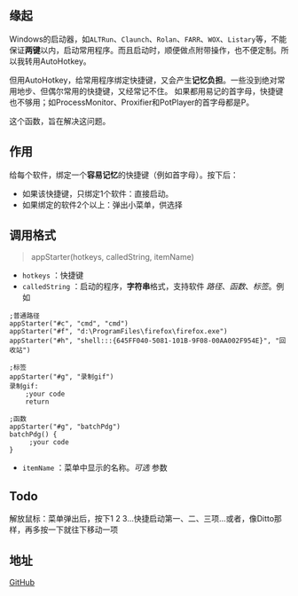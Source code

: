 ## 缘起

Windows的启动器，如`ALTRun`、`Claunch`、`Rolan`、`FARR`、`WOX`、`Listary`等，不能保证**两键**以内，启动常用程序。而且启动时，顺便做点附带操作，也不便定制。所以我转用AutoHotkey。

但用AutoHotkey，给常用程序绑定快捷键，又会产生**记忆负担**。一些没到绝对常用地步、但偶尔常用的快捷键，又经常记不住。
如果都用易记的首字母，快捷键也不够用；如ProcessMonitor、Proxifier和PotPlayer的首字母都是P。

这个函数，旨在解决这问题。

## 作用

给每个软件，绑定一个**容易记忆**的快捷键（例如首字母）。按下后：

* 如果该快捷键，只绑定1个软件：直接启动。
* 如果绑定的软件2个以上：弹出小菜单，供选择

## 调用格式

> appStarter(hotkeys, calledString, itemName)

* `hotkeys` ：快捷键
* `calledString` ：启动的程序，**字符串**格式，支持软件 _路径_、_函数_、_标签_。例如

```AutoHotkey
;普通路径
appStarter("#c", "cmd", "cmd")
appStarter("#f", "d:\ProgramFiles\firefox\firefox.exe")
appStarter("#h", "shell:::{645FF040-5081-101B-9F08-00AA002F954E}", "回收站")

;标签
appStarter("#g", "录制gif")
录制gif:
	;your code
	return

;函数
appStarter("#g", "batchPdg")
batchPdg() {
     ;your code
}
```

* `itemName` ：菜单中显示的名称。_可选_ 参数

## Todo

解放鼠标：菜单弹出后，按下1 2 3…快捷启动第一、二、三项…或者，像Ditto那样，再多按一下就往下移动一项

## 地址

[GitHub](https://github.com/waldens/AutoHotkey-Script/tree/master/Functions/appStarter%20%E5%BF%AB%E9%80%9F%E5%90%AF%E5%8A%A8%E5%99%A8)

